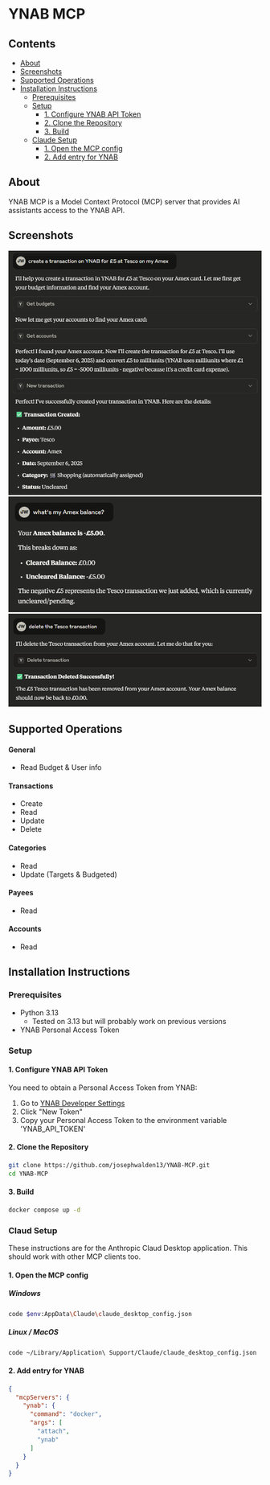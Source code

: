 # YNAB MCP

## Contents

- [About](#about)
- [Screenshots](#screenshots)
- [Supported Operations](#supported-operations)
- [Installation Instructions](#installation-instructions)
  - [Prerequisites](#prerequisites)
  - [Setup](#setup)
    - [1. Configure YNAB API Token](#1-configure-ynab-api-token)
    - [2. Clone the Repository](#2-clone-the-repository)
    - [3. Build](#3-build)
  - [Claude Setup](#claude-setup)
    - [1. Open the MCP config](#1-open-the-mcp-config)
    - [2. Add entry for YNAB](#2-add-entry-for-ynab)

## About 

YNAB MCP is a Model Context Protocol (MCP) server that provides AI assistants access to the YNAB API. 

## Screenshots

![Create Transaction](images/transaction.png)
![Account Balance](images/account.png)
![Delete Transaction](images/delete-transaction.png)

## Supported Operations

#### General

- Read Budget & User info

#### Transactions

- Create
- Read
- Update
- Delete

#### Categories

- Read
- Update (Targets & Budgeted)

#### Payees

- Read

#### Accounts

- Read

## Installation Instructions

### Prerequisites

- Python 3.13
    - Tested on 3.13 but will probably work on previous versions
- YNAB Personal Access Token

### Setup

#### 1. Configure YNAB API Token

You need to obtain a Personal Access Token from YNAB:
1. Go to [YNAB Developer Settings](https://app.ynab.com/settings/developer)
2. Click "New Token"
3. Copy your Personal Access Token to the environment variable 'YNAB_API_TOKEN'

#### 2. Clone the Repository

```bash
git clone https://github.com/josephwalden13/YNAB-MCP.git
cd YNAB-MCP
```

#### 3. Build

```bash
docker compose up -d
```

### Claud Setup

These instructions are for the Anthropic Claud Desktop application. This should work with other MCP clients too.

#### 1. Open the MCP config

##### Windows

```bash
code $env:AppData\Claude\claude_desktop_config.json
```

##### Linux / MacOS

```bash
code ~/Library/Application\ Support/Claude/claude_desktop_config.json
```

#### 2. Add entry for YNAB

```json
{
  "mcpServers": {
    "ynab": {
      "command": "docker",
      "args": [
        "attach",
        "ynab"
      ]
    }
  }
}
```